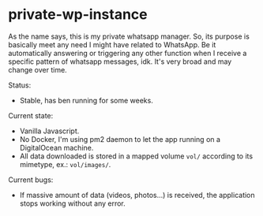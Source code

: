 # private-wp-instance

As the name says, this is my private whatsapp manager. So, its purpose is basically meet any need I might have related to WhatsApp. Be it automatically answering or triggering any other function when I receive a specific pattern of whatsapp messages, idk. It's very broad and may change over time.

Status:

- Stable, has ben running for some weeks.

Current state:

- Vanilla Javascript.
- No Docker, I'm using pm2 daemon to let the app running on a DigitalOcean machine.
- All data downloaded is stored in a mapped volume `vol/` according to its mimetype, ex.: `vol/images/`.

Current bugs:

- If massive amount of data (videos, photos...) is received, the application stops working without any error.
